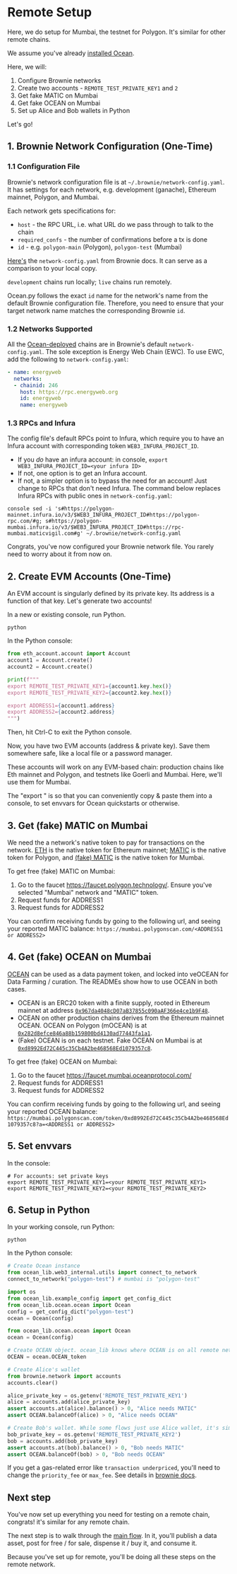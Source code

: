 <!--
Copyright 2022 Ocean Protocol Foundation
SPDX-License-Identifier: Apache-2.0
-->

# Remote Setup

Here, we do setup for Mumbai, the testnet for Polygon. It's similar for other remote chains.

We assume you've already [installed Ocean](install.md).

Here, we will:
1. Configure Brownie networks
2. Create two accounts - `REMOTE_TEST_PRIVATE_KEY1` and `2`
3. Get fake MATIC on Mumbai
4. Get fake OCEAN on Mumbai
5. Set up Alice and Bob wallets in Python

Let's go!

## 1. Brownie Network Configuration (One-Time)

### 1.1 Configuration File

Brownie's network configuration file is at `~/.brownie/network-config.yaml`. It has settings for each network, e.g. development (ganache), Ethereum mainnet, Polygon, and Mumbai.

Each network gets specifications for:
- `host` - the RPC URL, i.e. what URL do we pass through to talk to the chain
- `required_confs` - the number of confirmations before a tx is done 
- `id` - e.g. `polygon-main` (Polygon), `polygon-test` (Mumbai)

[Here's](https://eth-brownie.readthedocs.io/en/v1.6.5/config.html) the `network-config.yaml` from Brownie docs. It can serve as a comparison to your local copy.

`development` chains run locally; `live` chains run remotely.

Ocean.py follows the exact `id` name for the network's name from the default Brownie configuration file. Therefore, you need to ensure that your target network name matches the corresponding Brownie `id`.

### 1.2 Networks Supported

All the [Ocean-deployed](https://docs.oceanprotocol.com/core-concepts/networks) chains are in Brownie's default `network-config.yaml`. The sole exception is Energy Web Chain (EWC). To use EWC, add the following to `network-config.yaml`:
```yaml
- name: energyweb
  networks:
  - chainid: 246
    host: https://rpc.energyweb.org
    id: energyweb
    name: energyweb
```

### 1.3 RPCs and Infura

The config file's default RPCs point to Infura, which require you to have an Infura account with corresponding token `WEB3_INFURA_PROJECT_ID`.

- If you _do_ have an infura account: in console, `export WEB3_INFURA_PROJECT_ID=<your infura ID>`
- If not, one option is to get an Infura account.
- If not, a simpler option is to bypass the need for an account! Just change to RPCs that don't need Infura. The command below replaces Infura RPCs with public ones in `network-config.yaml`:

`console
sed -i 's#https://polygon-mainnet.infura.io/v3/$WEB3_INFURA_PROJECT_ID#https://polygon-rpc.com/#g; s#https://polygon-mumbai.infura.io/v3/$WEB3_INFURA_PROJECT_ID#https://rpc-mumbai.maticvigil.com#g' ~/.brownie/network-config.yaml
`

Congrats, you've now configured your Brownie network file. You rarely need to worry about it from now on.


## 2. Create EVM Accounts (One-Time)

An EVM account is singularly defined by its private key. Its address is a function of that key. Let's generate two accounts!

In a new or existing console, run Python.
```console
python
```

In the Python console:

```python
from eth_account.account import Account
account1 = Account.create()
account2 = Account.create()

print(f"""
export REMOTE_TEST_PRIVATE_KEY1={account1.key.hex()}
export REMOTE_TEST_PRIVATE_KEY2={account2.key.hex()}

export ADDRESS1={account1.address}
export ADDRESS2={account2.address}
""")
```

Then, hit Ctrl-C to exit the Python console.

Now, you have two EVM accounts (address & private key). Save them somewhere safe, like a local file or a password manager. 

These accounts will work on any EVM-based chain: production chains like Eth mainnet and Polygon, and testnets like Goerli and Mumbai. Here, we'll use them for Mumbai.

The "export " is so that you can conveniently copy & paste them into a console, to set envvars for Ocean quickstarts or otherwise.


## 3. Get (fake) MATIC on Mumbai

We need the a network's native token to pay for transactions on the network. [ETH](https://ethereum.org/en/get-eth/) is the native token for Ethereum mainnet; [MATIC](https://polygon.technology/matic-token/) is the native token for Polygon, and [(fake) MATIC](https://faucet.polygon.technology/) is the native token for Mumbai.

To get free (fake) MATIC on Mumbai:
1. Go to the faucet https://faucet.polygon.technology/. Ensure you've selected "Mumbai" network and "MATIC" token.
2. Request funds for ADDRESS1
3. Request funds for ADDRESS2

You can confirm receiving funds by going to the following url, and seeing your reported MATIC balance: `https://mumbai.polygonscan.com/<ADDRESS1 or ADDRESS2>`

## 4. Get (fake) OCEAN on Mumbai

[OCEAN](https://oceanprotocol.com/token) can be used as a data payment token, and locked into veOCEAN for Data Farming / curation. The READMEs show how to use OCEAN in both cases.
- OCEAN is an ERC20 token with a finite supply, rooted in Ethereum mainnet at address [`0x967da4048cD07aB37855c090aAF366e4ce1b9F48`](https://etherscan.io/token/0x967da4048cD07aB37855c090aAF366e4ce1b9F48).
- OCEAN on other production chains derives from the Ethereum mainnet OCEAN. OCEAN on Polygon (mOCEAN) is at [`0x282d8efce846a88b159800bd4130ad77443fa1a1`](https://polygonscan.com/token/0x282d8efce846a88b159800bd4130ad77443fa1a1). 
- (Fake) OCEAN is on each testnet. Fake OCEAN on Mumbai is at [`0xd8992Ed72C445c35Cb4A2be468568Ed1079357c8`](https://mumbai.polygonscan.com/token/0xd8992Ed72C445c35Cb4A2be468568Ed1079357c8).

To get free (fake) OCEAN on Mumbai:
1. Go to the faucet https://faucet.mumbai.oceanprotocol.com/
2. Request funds for ADDRESS1
3. Request funds for ADDRESS2

You can confirm receiving funds by going to the following url, and seeing your reported OCEAN balance: `https://mumbai.polygonscan.com/token/0xd8992Ed72C445c35Cb4A2be468568Ed1079357c8?a=<ADDRESS1 or ADDRESS2>`

## 5. Set envvars

In the console:
```console
# For accounts: set private keys
export REMOTE_TEST_PRIVATE_KEY1=<your REMOTE_TEST_PRIVATE_KEY1>
export REMOTE_TEST_PRIVATE_KEY2=<your REMOTE_TEST_PRIVATE_KEY2>
```

## 6. Setup in Python

In your working console, run Python:
```console
python
```

In the Python console:
```python
# Create Ocean instance
from ocean_lib.web3_internal.utils import connect_to_network
connect_to_network("polygon-test") # mumbai is "polygon-test"

import os
from ocean_lib.example_config import get_config_dict
from ocean_lib.ocean.ocean import Ocean
config = get_config_dict("polygon-test")
ocean = Ocean(config)

from ocean_lib.ocean.ocean import Ocean
ocean = Ocean(config)

# Create OCEAN object. ocean_lib knows where OCEAN is on all remote networks 
OCEAN = ocean.OCEAN_token

# Create Alice's wallet
from brownie.network import accounts
accounts.clear()

alice_private_key = os.getenv('REMOTE_TEST_PRIVATE_KEY1')
alice = accounts.add(alice_private_key)
assert accounts.at(alice).balance() > 0, "Alice needs MATIC"
assert OCEAN.balanceOf(alice) > 0, "Alice needs OCEAN"

# Create Bob's wallet. While some flows just use Alice wallet, it's simpler to do all here.
bob_private_key = os.getenv('REMOTE_TEST_PRIVATE_KEY2')
bob = accounts.add(bob_private_key)
assert accounts.at(bob).balance() > 0, "Bob needs MATIC"
assert OCEAN.balanceOf(bob) > 0, "Bob needs OCEAN"
```

If you get a gas-related error like `transaction underpriced`, you'll need to change the `priority_fee` or `max_fee`. See details in [brownie docs](https://eth-brownie.readthedocs.io/en/stable/core-gas.html).


## Next step

You've now set up everything you need for testing on a remote chain, congrats! it's similar for any remote chain.

The next step is to walk through the [main flow](main-flow.md). In it, you'll publish a data asset, post for free / for sale, dispense it / buy it, and consume it.

Because you've set up for remote, you'll be doing all these steps on the remote network.
